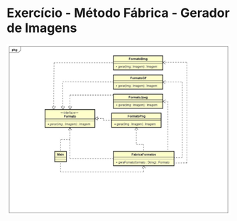
# Exercício -  Método Fábrica - Gerador de Imagens
 ![Alt Text](https://github.com/JardielmaQueiroz/ProgOrientadaAObjetoII/blob/master/ExercicioImagemMetodoFabrica/DiagramaImagemAtualizado.jpg?raw=true)
